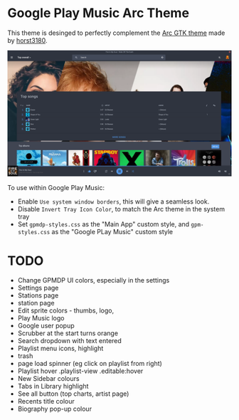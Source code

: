 Google Play Music Arc Theme
===========================

This theme is desinged to perfectly complement the [Arc GTK theme](https://github.com/horst3180/arc-theme) made by [horst3180](https://github.com/horst3180).

![Screenshot](https://raw.githubusercontent.com/ZephireNZ/gpmdp-arc-theme/master/gpmdp-arc-theme.png)

To use within Google Play Music:

- Enable `Use system window borders`, this will give a seamless look.
- Disable `Invert Tray Icon Color`, to match the Arc theme in the system tray
- Set `gpmdp-styles.css` as the "Main App" custom style, and `gpm-styles.css` as the "Google PLay Music" custom style

TODO
====

- Change GPMDP UI colors, especially in the settings
- Settings page
- Stations page
- station page
- Edit sprite colors - thumbs, logo, 
- Play Music logo
- Google user popup
- Scrubber at the start turns orange
- Search dropdown with text entered
- Playlist menu icons, highlight
- trash
- page load spinner (eg click on playlist from right)
- Playlist hover .playlist-view .editable:hover
- New Sidebar colours
- Tabs in Library highlight
- See all button (top charts, artist page)
- Recents title colour
- Biography pop-up colour